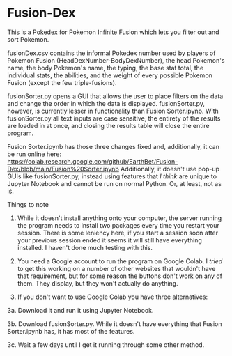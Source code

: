 # Fusion-Dex
This is a Pokedex for Pokemon Infinite Fusion which lets you filter out and sort Pokemon.

fusionDex.csv contains the informal Pokedex number used by players of Pokemon Fusion (HeadDexNumber-BodyDexNumber), the head Pokemon's name, the body Pokemon's name, the typing, the base stat total, the individual stats, the abilities, and the weight of every possible Pokemon Fusion (except the few triple-fusions).

fusionSorter.py opens a GUI that allows the user to place filters on the data and change the order in which the data is displayed.
fusionSorter.py, however, is currently lesser in functionality than Fusion Sorter.ipynb. With fusionSorter.py all text inputs are case sensitive, the entirety of the results are loaded in at once, and closing the results table will close the entire program.

Fusion Sorter.ipynb has those three changes fixed and, additionally, it can be run online here: https://colab.research.google.com/github/EarthBet/Fusion-Dex/blob/main/Fusion%20Sorter.ipynb
Additionally, it doesn't use pop-up GUIs like fusionSorter.py, instead using features that _I think_ are unique to Jupyter Notebook and cannot be run on normal Python. Or, at least, not as is.

Things to note

1. While it doesn't install anything onto your computer, the server running the program needs to install two packages every time you restart your session. There is some leniency here, if you start a session soon after your previous session ended it seems it will still have everything installed. I haven't done much testing with this.

2. You need a Google account to run the program on Google Colab. I _tried_ to get this working on a number of other websites that wouldn't have that requirement, but for some reason the buttons don't work on any of them. They display, but they won't actually do anything.

3. If you don't want to use Google Colab you have three alternatives:

3a. Download it and run it using Jupyter Notebook.

3b. Download fusionSorter.py. While it doesn't have everything that Fusion Sorter.ipynb has, it has most of the features. 

3c. Wait a few days until I get it running through some other method.
